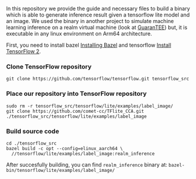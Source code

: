 In this repository we provide the guide and necessary files to build a binary which is able to generate inference result given a tensorflow lite model and an image. We used the binary in another project to simulate machine learning inference on a realm virtual machine (look at [GuaranTEE](https://github.com/comet-cc/GuaranTEE)) but, it is executable in any linux environment on Arm64 architecture.

First, you need to install bazel [Installing Bazel](https://bazel.build/install) and tensorflow [Install TensorFlow 2](https://www.tensorflow.org/install).

### Clone TensorFlow repository
```
git clone https://github.com/tensorflow/tensorflow.git tensorflow_src
```
### Place our repository into TensorFlow repository
```
sudo rm -r tensorflow_src/tensorflow/lite/examples/label_image/ 
git clone https://github.com/comet-cc/TFlite_CCA.git ./tensorflow_src/tensorflow/lite/examples/label_image
```
### Build source code

```
cd ./tensorflow_src
bazel build -c opt --config=elinux_aarch64 \
  //tensorflow/lite/examples/label_image:realm_inference
```
After succesfully building, you can find `realm_inference` binary at: `bazel-bin/tensorflow/lite/examples/label_image/`
